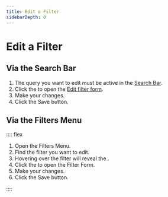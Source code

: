 ```yaml
---
title: Edit a Filter
sidebarDepth: 0
---
```


# Edit a Filter

## Via the Search Bar

<GsfSearchBar
  variant="repo"
  name="Enhancements"
  width="100%"/>

1. The query you want to edit must be active in the [Search Bar](/elements/search-bar/).
1. Click the <GsfIcon icon="heart"/> to open the [Edit filter form](/elements/filter-form/).
1. Make your changes.
1. Click the <GsfButton theme="success" sm>Save</GsfButton> button.

## Via the Filters Menu

:::: flex
1. Open the <router-link to="/elements/filters-menu/">Filters Menu</router-link>.
1. Find the filter you want to edit.
1. Hovering over the filter will reveal the <GsfIcon icon="edit"/>.
1. Click the <GsfIcon icon="edit"/> to open the <router-link to="/elements/filter-form/">Filter Form</router-link>.
1. Make your changes.
1. Click the <GsfButton theme="success" sm>Save</GsfButton> button.

<GsfFiltersMenu width="100%"/>
::::
